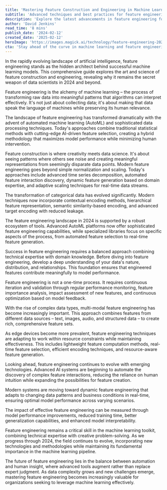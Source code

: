 ```yaml
---
title: 'Mastering Feature Construction and Engineering in Machine Learning: A 2024 Deep Dive'
subtitle: 'Advanced techniques and best practices for feature engineering in modern machine learning'
description: 'Explore the latest advancements in feature engineering for machine learning, from automated techniques to edge computing optimization. Learn how modern approaches are transforming data processing and model performance in 2024.'
author: 'David Jenkins'
read_time: '8 mins'
publish_date: '2024-02-12'
created_date: '2025-02-12'
heroImage: 'https://images.magick.ai/technology/feature-engineering-2024.jpg'
cta: 'Stay ahead of the curve in machine learning and feature engineering! Follow us on LinkedIn for daily insights, expert discussions, and the latest developments in AI technology.'
---
```


In the rapidly evolving landscape of artificial intelligence, feature engineering stands as the hidden architect behind successful machine learning models. This comprehensive guide explores the art and science of feature construction and engineering, revealing why it remains the secret weapon of data scientists in 2024 and beyond.

Feature engineering is the alchemy of machine learning – the process of transforming raw data into meaningful patterns that algorithms can interpret effectively. It's not just about collecting data; it's about making that data speak the language of machines while preserving its human relevance.

The landscape of feature engineering has transformed dramatically with the advent of automated machine learning (AutoML) and sophisticated data processing techniques. Today's approaches combine traditional statistical methods with cutting-edge AI-driven feature selection, creating a hybrid methodology that maximizes model performance while minimizing human intervention.

Feature construction is where creativity meets data science. It's about seeing patterns where others see noise and creating meaningful representations from seemingly disparate data points. Modern feature engineering goes beyond simple normalization and scaling. Today's approaches include advanced time series decomposition, automated feature interaction discovery, dynamic feature generation based on domain expertise, and adaptive scaling techniques for real-time data streams.

The transformation of categorical data has evolved significantly. Modern techniques now incorporate contextual encoding methods, hierarchical feature representation, semantic similarity-based encoding, and advanced target encoding with reduced leakage.

The feature engineering landscape in 2024 is supported by a robust ecosystem of tools. Advanced AutoML platforms now offer sophisticated feature engineering capabilities, while specialized libraries focus on specific aspects of the process, from automated feature selection to real-time feature generation.

Success in feature engineering requires a balanced approach combining technical expertise with domain knowledge. Before diving into feature engineering, develop a deep understanding of your data's nature, distribution, and relationships. This foundation ensures that engineered features contribute meaningfully to model performance.

Feature engineering is not a one-time process. It requires continuous iteration and validation through regular performance monitoring, feature importance analysis, impact assessment of new features, and continuous optimization based on model feedback.

With the rise of complex data types, multi-modal feature engineering has become increasingly important. This approach combines features from different data sources – text, images, audio, and structured data – to create rich, comprehensive feature sets.

As edge devices become more prevalent, feature engineering techniques are adapting to work within resource constraints while maintaining effectiveness. This includes lightweight feature computation methods, real-time feature selection, efficient encoding techniques, and resource-aware feature generation.

Looking ahead, feature engineering continues to evolve with emerging technologies. Advanced AI systems are beginning to automate the discovery of complex feature interactions, reducing the reliance on human intuition while expanding the possibilities for feature creation.

Modern systems are moving toward dynamic feature engineering that adapts to changing data patterns and business conditions in real-time, ensuring optimal model performance across varying scenarios.

The impact of effective feature engineering can be measured through model performance improvements, reduced training time, better generalization capabilities, and enhanced model interpretability.

Feature engineering remains a critical skill in the machine learning toolkit, combining technical expertise with creative problem-solving. As we progress through 2024, the field continues to evolve, incorporating new technologies and methodologies while maintaining its fundamental importance in the machine learning pipeline.

The future of feature engineering lies in the balance between automation and human insight, where advanced tools augment rather than replace expert judgment. As data complexity grows and new challenges emerge, mastering feature engineering becomes increasingly valuable for organizations seeking to leverage machine learning effectively.